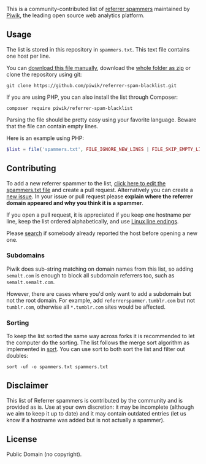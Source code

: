 This is a community-contributed list of [referrer spammers](http://en.wikipedia.org/wiki/Referer_spam) maintained by [Piwik](http://piwik.org/), the leading open source web analytics platform.

## Usage

The list is stored in this repository in `spammers.txt`. This text file contains one host per line.

You can [download this file manually](https://github.com/piwik/referrer-spam-blacklist/blob/master/spammers.txt), download the [whole folder as zip](https://github.com/piwik/referrer-spam-blacklist/archive/master.zip) or clone the repository using git:

```
git clone https://github.com/piwik/referrer-spam-blacklist.git
```

If you are using PHP, you can also install the list through Composer:

```
composer require piwik/referrer-spam-blacklist
```

Parsing the file should be pretty easy using your favorite language. Beware that the file can contain empty lines.

Here is an example using PHP:

```php
$list = file('spammers.txt', FILE_IGNORE_NEW_LINES | FILE_SKIP_EMPTY_LINES);
```

## Contributing

To add a new referrer spammer to the list, [click here to edit the spammers.txt file](https://github.com/piwik/referrer-spam-blacklist/edit/master/spammers.txt) and create a pull request. Alternatively you can create a [new issue](https://github.com/piwik/referrer-spam-blacklist/issues/new). In your issue or pull request please **explain where the referrer domain appeared and why you think it is a spammer**.

If you open a pull request, it is appreciated if you keep one hostname per line, keep the list ordered alphabetically, and use [Linux line endings](http://en.wikipedia.org/wiki/Newline).

Please [search](https://github.com/piwik/referrer-spam-blacklist/issues) if somebody already reported the host before opening a new one.

### Subdomains

Piwik does sub-string matching on domain names from this list, so adding `semalt.com` is enough to block all subdomain referrers too, such as `semalt.semalt.com`.

However, there are cases where you'd only want to add a subdomain but not the root domain. For example, add `referrerspammer.tumblr.com` but not `tumblr.com`, otherwise all `*.tumblr.com` sites would be affected.

### Sorting

To keep the list sorted the same way across forks it is recommended to let the computer do the sorting. The list follows the merge sort algorithm as implemented in [sort](https://en.wikipedia.org/wiki/Sort_(Unix)). You can use sort to both sort the list and filter out doubles:

```
sort -uf -o spammers.txt spammers.txt
```

## Disclaimer

This list of Referrer spammers is contributed by the community and is provided as is. Use at your own discretion: it may be incomplete (although we aim to keep it up to date) and it may contain outdated entries (let us know if a hostname was added but is not actually a spammer).

## License

Public Domain (no copyright).
